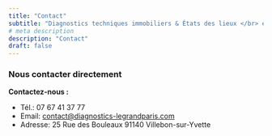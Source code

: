 ```yaml
---
title: "Contact"
subtitle: "Diagnostics techniques immobiliers & États des lieux </br> en **Essonne**, **Yvelines**, **Hauts-de-Seine**, **Val-de-Marne**"
# meta description
description: "Contact"
draft: false
---
```



### Nous contacter directement
**Contactez-nous :**

* Tél.: 07 67 41 37 77
* Email: contact@diagnostics-legrandparis.com
* Adresse: 25 Rue des Bouleaux 91140 Villebon-sur-Yvette